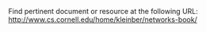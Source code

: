 Find pertinent document or resource at the following URL:
http://www.cs.cornell.edu/home/kleinber/networks-book/
